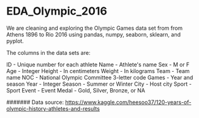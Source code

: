 # EDA_Olympic_2016

We are cleaning and exploring the Olympic Games data set from from Athens 1896 to Rio 2016 using pandas, numpy, seaborn, sklearn, and pyplot.

The columns in the data sets are:

ID - Unique number for each athlete
Name - Athlete's name
Sex - M or F
Age - Integer
Height - In centimeters
Weight - In kilograms
Team - Team name
NOC - National Olympic Committee 3-letter code
Games - Year and season
Year - Integer
Season - Summer or Winter
City - Host city
Sport - Sport
Event - Event
Medal - Gold, Silver, Bronze, or NA

####### Data source: https://www.kaggle.com/heesoo37/120-years-of-olympic-history-athletes-and-results
